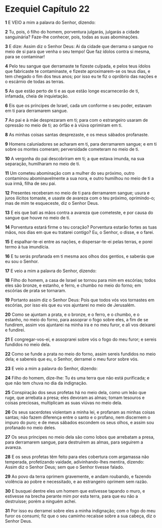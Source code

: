 # Ezequiel Capítulo 22

**1** 	E VEIO a mim a palavra do Senhor, dizendo:

**2** 	Tu, pois, ó filho do homem, porventura julgarás, julgarás a cidade sanguinária? Faze-lhe conhecer, pois, todas as suas abominações.

**3** 	E dize: Assim diz o Senhor Deus: Ai da cidade que derrama o sangue no meio de si para que venha o seu tempo! Que faz ídolos contra si mesma, para se contaminar!

**4** 	Pelo teu sangue que derramaste te fizeste culpada, e pelos teus ídolos que fabricaste te contaminaste, e fizeste aproximarem-se os teus dias, e tem chegado o fim dos teus anos; por isso eu te fiz o opróbrio das nações e o escárnio de todas as terras.

**5** 	As que estão perto de ti e as que estão longe escarnecerão de ti, infamada, cheia de inquietação.

**6** 	Eis que os príncipes de Israel, cada um conforme o seu poder, estavam em ti para derramarem sangue.

**7** 	Ao pai e à mãe desprezaram em ti; para com o estrangeiro usaram de opressão no meio de ti; ao órfão e à viúva oprimiram em ti.

**8** 	As minhas coisas santas desprezaste, e os meus sábados profanaste.

**9** 	Homens caluniadores se acharam em ti, para derramarem sangue; e em ti sobre os montes comeram; perversidade cometeram no meio de ti.

**10** 	A vergonha do pai descobriram em ti; a que estava imunda, na sua separação, humilharam no meio de ti.

**11** 	Um cometeu abominação com a mulher do seu próximo, outro contaminou abominavelmente a sua nora, e outro humilhou no meio de ti a sua irmã, filha de seu pai.

**12** 	Presentes receberam no meio de ti para derramarem sangue; usura e juros ilícitos tomaste, e usaste de avareza com o teu próximo, oprimindo-o; mas de mim te esqueceste, diz o Senhor Deus.

**13** 	E eis que bati as mãos contra a avareza que cometeste, e por causa do sangue que houve no meio de ti.

**14** 	Porventura estará firme o teu coração? Porventura estarão fortes as tuas mãos, nos dias em que eu tratarei contigo? Eu, o Senhor, o disse, e o farei.

**15** 	E espalhar-te-ei entre as nações, e dispersar-te-ei pelas terras, e porei termo à tua imundícia.

**16** 	E tu serás profanada em ti mesma aos olhos dos gentios, e saberás que eu sou o Senhor.

**17** 	E veio a mim a palavra do Senhor, dizendo:

**18** 	Filho do homem, a casa de Israel se tornou para mim em escórias; todos eles são bronze, e estanho, e ferro, e chumbo no meio do forno; em escórias de prata se tornaram.

**19** 	Portanto assim diz o Senhor Deus: Pois que todos vós vos tornastes em escórias, por isso eis que eu vos ajuntarei no meio de Jerusalém.

**20** 	Como se ajuntam a prata, e o bronze, e o ferro, e o chumbo, e o estanho, no meio do forno, para assoprar o fogo sobre eles, a fim de se fundirem, assim vos ajuntarei na minha ira e no meu furor, e ali vos deixarei e fundirei.

**21** 	E congregar-vos-ei, e assoprarei sobre vós o fogo do meu furor; e sereis fundidos no meio dela.

**22** 	Como se funde a prata no meio do forno, assim sereis fundidos no meio dela; e sabereis que eu, o Senhor, derramei o meu furor sobre vós.

**23** 	E veio a mim a palavra do Senhor, dizendo:

**24** 	Filho do homem, dize-lhe: Tu és uma terra que não está purificada; e que não tem chuva no dia da indignação.

**25** 	Conspiração dos seus profetas há no meio dela, como um leão que ruge, que arrebata a presa; eles devoram as almas; tomam tesouros e coisas preciosas, multiplicam as suas viúvas no meio dela.

**26** 	Os seus sacerdotes violentam a minha lei, e profanam as minhas coisas santas; não fazem diferença entre o santo e o profano, nem discernem o impuro do puro; e de meus sábados escondem os seus olhos, e assim sou profanado no meio deles.

**27** 	Os seus príncipes no meio dela são como lobos que arrebatam a presa, para derramarem sangue, para destruírem as almas, para seguirem a avareza.

**28** 	E os seus profetas têm feito para eles cobertura com argamassa não temperada, profetizando vaidade, adivinhando-lhes mentira, dizendo: Assim diz o Senhor Deus; sem que o Senhor tivesse falado.

**29** 	Ao povo da terra oprimem gravemente, e andam roubando, e fazendo violência ao pobre e necessitado, e ao estrangeiro oprimem sem razão.

**30** 	E busquei dentre eles um homem que estivesse tapando o muro, e estivesse na brecha perante mim por esta terra, para que eu não a destruísse; porém a ninguém achei.

**31** 	Por isso eu derramei sobre eles a minha indignação; com o fogo do meu furor os consumi; fiz que o seu caminho recaísse sobre a sua cabeça, diz o Senhor Deus.

